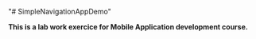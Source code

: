 "# SimpleNavigationAppDemo" 

<b>This is a lab work exercice for Mobile Application development course.</b>
